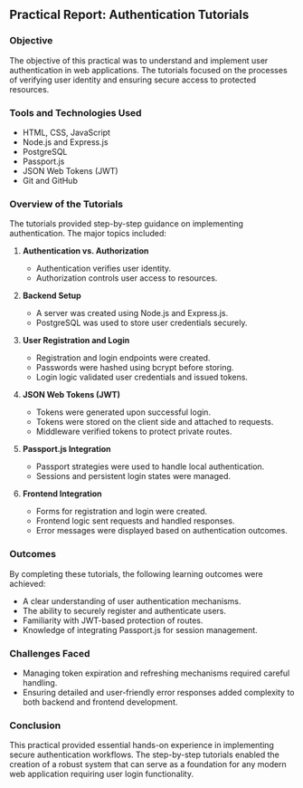 ## Practical Report: Authentication Tutorials

### Objective

The objective of this practical was to understand and implement user authentication in web applications. The tutorials focused on the processes of verifying user identity and ensuring secure access to protected resources.

### Tools and Technologies Used

* HTML, CSS, JavaScript
* Node.js and Express.js
* PostgreSQL
* Passport.js
* JSON Web Tokens (JWT)
* Git and GitHub

### Overview of the Tutorials

The tutorials provided step-by-step guidance on implementing authentication. The major topics included:

1. **Authentication vs. Authorization**

   * Authentication verifies user identity.
   * Authorization controls user access to resources.

2. **Backend Setup**

   * A server was created using Node.js and Express.js.
   * PostgreSQL was used to store user credentials securely.

3. **User Registration and Login**

   * Registration and login endpoints were created.
   * Passwords were hashed using bcrypt before storing.
   * Login logic validated user credentials and issued tokens.

4. **JSON Web Tokens (JWT)**

   * Tokens were generated upon successful login.
   * Tokens were stored on the client side and attached to requests.
   * Middleware verified tokens to protect private routes.

5. **Passport.js Integration**

   * Passport strategies were used to handle local authentication.
   * Sessions and persistent login states were managed.

6. **Frontend Integration**

   * Forms for registration and login were created.
   * Frontend logic sent requests and handled responses.
   * Error messages were displayed based on authentication outcomes.

### Outcomes

By completing these tutorials, the following learning outcomes were achieved:

* A clear understanding of user authentication mechanisms.
* The ability to securely register and authenticate users.
* Familiarity with JWT-based protection of routes.
* Knowledge of integrating Passport.js for session management.

### Challenges Faced

* Managing token expiration and refreshing mechanisms required careful handling.
* Ensuring detailed and user-friendly error responses added complexity to both backend and frontend development.

### Conclusion

This practical provided essential hands-on experience in implementing secure authentication workflows. The step-by-step tutorials enabled the creation of a robust system that can serve as a foundation for any modern web application requiring user login functionality.

